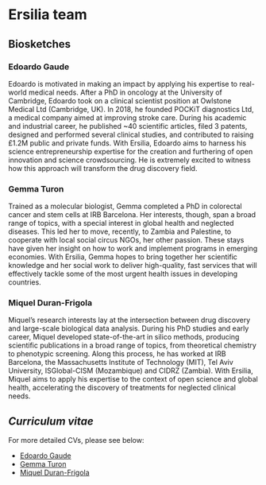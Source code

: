 # Ersilia team

## Biosketches

### Edoardo Gaude

Edoardo is motivated in making an impact by applying his expertise to real-world medical needs. After a PhD in oncology at the University of Cambridge, Edoardo took on a clinical scientist position at Owlstone Medical Ltd (Cambridge, UK). In 2018, he founded POCKiT diagnostics Ltd, a medical company aimed at improving stroke care. During his academic and industrial career, he published ~40 scientific articles, filed 3 patents, designed and performed several clinical studies, and contributed to raising £1.2M public and private funds. With Ersilia, Edoardo aims to harness his science entrepreneurship expertise for the creation and furthering of open innovation and science crowdsourcing. He is extremely excited to witness how this approach will transform the drug discovery field.

### Gemma Turon

Trained as a molecular biologist, Gemma completed a PhD in colorectal cancer and stem cells at IRB Barcelona. Her interests, though, span a broad range of topics, with a special interest in global health and neglected diseases. This led her to move, recently, to Zambia and Palestine, to cooperate with local social circus NGOs, her other passion. These stays have given her insight on how to work and implement programs in emerging economies. With Ersilia, Gemma hopes to bring together her scientific knowledge and her social work to deliver high-quality, fast services that will effectively tackle some of the most urgent health issues in developing countries.

### Miquel Duran-Frigola

Miquel’s research interests lay at the intersection between drug discovery and large-scale biological data analysis. During his PhD studies and early career, Miquel developed state-of-the-art in silico methods, producing scientific publications in a broad range of topics, from theoretical chemistry to phenotypic screening. Along this process, he has worked at IRB Barcelona, the Massachusetts Institute of Technology (MIT), Tel Aviv University, ISGlobal-CISM (Mozambique) and CIDRZ (Zambia). With Ersilia, Miquel aims to apply his expertise to the context of open science and global health, accelerating the discovery of treatments for neglected clinical needs.

## *Curriculum vitae*

For more detailed CVs, please see below:

* [Edoardo Gaude](https://github.com/ersilia-os/ersilia/wiki/CV-Edoardo)
* [Gemma Turon](https://github.com/ersilia-os/ersilia/wiki/CV-Gemma)
* [Miquel Duran-Frigola](https://github.com/ersilia-os/ersilia/wiki/CV-Miquel)
